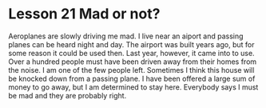 # Lesson 21 Mad or not?

Aeroplanes are slowly driving me mad. I live near an aiport and passing planes can be heard night and day. The airport was built years ago, but for some reason it could be used then. Last year, however, it came into to use. Over a hundred people must have been driven away from their homes from the noise. I am one of the few people left. Sometimes I think this house will be knocked down from a passing plane. I have been offered a large sum of money to go away, but I am determined to stay here. Everybody says I must be mad and they are probably right.
